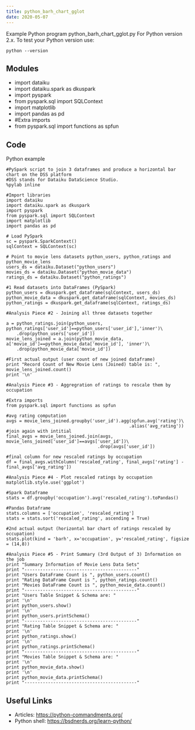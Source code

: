 ```yaml
---
title: python_barh_chart_gglot
date: 2020-05-07
---
```

Example Python program python_barh_chart_gglot.py
For Python version 2.x.
To test your Python version use:

    python --version

## Modules

* import dataiku
* import dataiku.spark as dkuspark
* import pyspark
* from pyspark.sql import SQLContext
* import matplotlib
* import pandas as pd
* #Extra imports
* from pyspark.sql import functions as spfun

## Code

Python example

    #PySpark script to join 3 dataframes and produce a horizontal bar chart on the DSS platform
    #DSS stands for Dataiku DataScience Studio.
    %pylab inline
    
    #Import libraries
    import dataiku
    import dataiku.spark as dkuspark
    import pyspark
    from pyspark.sql import SQLContext
    import matplotlib
    import pandas as pd
    
    # Load PySpark
    sc = pyspark.SparkContext()
    sqlContext = SQLContext(sc)
    
    # Point to movie lens datasets python_users, python_ratings and python_movie_lens
    users_ds = dataiku.Dataset("python_users")
    movies_ds = dataiku.Dataset("python_movie_data")
    ratings_ds = dataiku.Dataset("python_ratings")
    
    #1 Read datasets into DataFrames (PySpark)
    python_users = dkuspark.get_dataframe(sqlContext, users_ds)
    python_movie_data = dkuspark.get_dataframe(sqlContext, movies_ds)
    python_ratings = dkuspark.get_dataframe(sqlContext, ratings_ds)
    
    #Analysis Piece #2 - Joining all three datasets together
    
    a = python_ratings.join(python_users, python_ratings['user_id']==python_users['user_id'],'inner')\
        .drop(python_users['user_id'])
    movie_lens_joined = a.join(python_movie_data, a['movie_id']==python_movie_data['movie_id'], 'inner')\
        .drop(python_movie_data['movie_id'])
    
    #First actual output (user count of new joined dataframe)
    print "Record Count of New Movie Lens (Joined) table is: ", movie_lens_joined.count()
    print '\n'
    
    #Analysis Piece #3 - Aggregration of ratings to rescale them by occupation
    
    #Extra imports
    from pyspark.sql import functions as spfun
    
    #avg rating computation
    avgs = movie_lens_joined.groupby('user_id').agg(spfun.avg('rating')\
                                                   .alias('avg_rating'))
    #join again with intitial
    final_avgs = movie_lens_joined.join(avgs, movie_lens_joined['user_id']==avgs['user_id'])\
                                       .drop(avgs['user_id'])
    
    #final column for new rescaled ratings by occupation
    df = final_avgs.withColumn('rescaled_rating', final_avgs['rating'] - final_avgs['avg_rating'])
    
    #Analysis Piece #4 - Plot rescaled ratings by occupation
    matplotlib.style.use('ggplot')
    
    #Spark Dataframe
    stats = df.groupby('occupation').avg('rescaled_rating').toPandas()
    
    #Pandas Dataframe
    stats.columns = ['occupation', 'rescaled_rating']
    stats = stats.sort('rescaled_rating', ascending = True)
    
    #2nd actual output (horizontal bar chart of ratings rescaled by occupation)
    stats.plot(kind = 'barh', x='occupation', y='rescaled_rating', figsize = (14,8))
    
    #Analysis Piece #5 - Print Summary (3rd Output of 3) Information on the job
    print "Summary Information of Movie Lens Data Sets"
    print "-------------------------------------------"
    print "Users DataFrame Count is ", python_users.count()
    print "Rating DataFrame Count is ", python_ratings.count()
    print "Movies DataFrame Count is ", python_movie_data.count()
    print "-------------------------------------------"
    print "Users Table Snippet & Schema are: "
    print '\n'
    print python_users.show()
    print '\n'
    print python_users.printSchema()
    print "-------------------------------------------"
    print "Rating Table Snippet & Schema are: "
    print '\n'
    print python_ratings.show()
    print '\n'
    print python_ratings.printSchema()
    print "-------------------------------------------"
    print "Movies Table Snippet & Schema are: "
    print '\n'
    print python_movie_data.show()
    print '\n'
    print python_movie_data.printSchema()
    print "-------------------------------------------"
    

## Useful Links

- Articles: https://python-commandments.org/
- Python shell: https://bsdnerds.org/learn-python/
